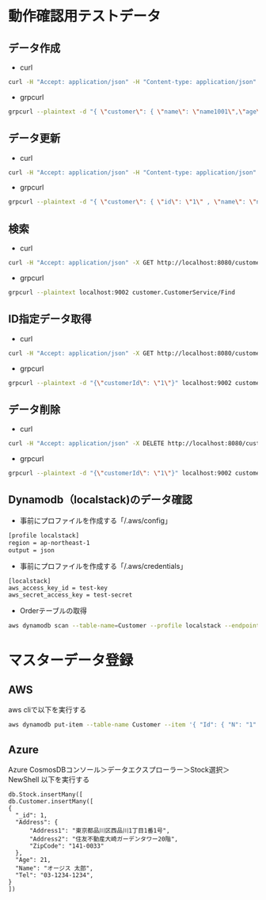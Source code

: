# 動作確認用テストデータ

## データ作成
- curl

```bash
curl -H "Accept: application/json" -H "Content-type: application/json" -X POST -d "{ \"name\": \"name1001\",\"age\": \"21\",\"tel\": \"03-1234-1234\",\"address\": {\"zipCode\":\"123-4567\",\"address1\":\"address1\",\"address2\":\"address2\" }}" http://localhost:8080/customer
```

- grpcurl

```bash
grpcurl --plaintext -d "{ \"customer\": { \"name\": \"name1001\",\"age\": \"21\",\"tel\": \"03-1234-1234\",\"address\": {\"zipCode\":\"123-4567\",\"address1\":\"address1\",\"address2\":\"address2\" }}}" localhost:9002 customer.CustomerService/Create
```


## データ更新

- curl

```bash
curl -H "Accept: application/json" -H "Content-type: application/json" -X PUT -d "{ \"id\": \"1\",\"name\": \"name10011\",\"age\": \"211\",\"tel\": \"03-1234-1231\",\"address\": {\"zipCode\":\"123-4561\",\"address1\":\"address11\",\"address2\":\"address21\" }}" http://localhost:8080/customer
```

- grpcurl

```bash
grpcurl --plaintext -d "{ \"customer\": { \"id\": \"1\" , \"name\": \"name10011\",\"age\": \"211\",\"tel\": \"03-1234-1231\",\"address\": {\"zipCode\":\"123-4561\",\"address1\":\"address11\",\"address2\":\"address21\" }}}" localhost:9002 customer.CustomerService/Update
```


## 検索

- curl

```bash
curl -H "Accept: application/json" -X GET http://localhost:8080/customer/
```

- grpcurl

```bash
grpcurl --plaintext localhost:9002 customer.CustomerService/Find
```

## ID指定データ取得

- curl

```bash
curl -H "Accept: application/json" -X GET http://localhost:8080/customer/1
```

- grpcurl

```bash
grpcurl --plaintext -d "{\"customerId\": \"1\"}" localhost:9002 customer.CustomerService/GetByCustomerId
```

## データ削除

- curl

```bash
curl -H "Accept: application/json" -X DELETE http://localhost:8080/customer/1
```

- grpcurl

```bash
grpcurl --plaintext -d "{\"customerId\": \"1\"}" localhost:9002 customer.CustomerService/DeleteByCustomerId
```


## Dynamodb（localstack)のデータ確認

- 事前にプロファイルを作成する「/.aws/config」

```bash
[profile localstack]
region = ap-northeast-1
output = json
```

- 事前にプロファイルを作成する「/.aws/credentials」

```
[localstack]
aws_access_key_id = test-key
aws_secret_access_key = test-secret
```

- Orderテーブルの取得

```bash
aws dynamodb scan --table-name=Customer --profile localstack --endpoint-url=http://localhost:4566
```

# マスターデータ登録

## AWS
aws cliで以下を実行する
```bash
aws dynamodb put-item --table-name Customer --item '{ "Id": { "N": "1" }, "Address": { "M": { "Address1": { "S": "東京都品川区西品川1丁目1番1号" }, "Address2": { "S": "住友不動産大崎ガーデンタワー20階" }, "ZipCode": { "S": "141-0033" }}}, "Age": { "N": "21" }, "Name": { "S": "オージス 太郎" }, "Tel": { "S": "03-1234-1234" }}'
```

## Azure
Azure CosmosDBコンソール＞データエクスプローラー＞Stock選択＞NewShell
以下を実行する
```
db.Stock.insertMany([
db.Customer.insertMany([
{
  "_id": 1,
  "Address": {
      "Address1": "東京都品川区西品川1丁目1番1号",
      "Address2": "住友不動産大崎ガーデンタワー20階",
      "ZipCode": "141-0033"
  },
  "Age": 21,
  "Name": "オージス 太郎",
  "Tel": "03-1234-1234",
}
])
```

